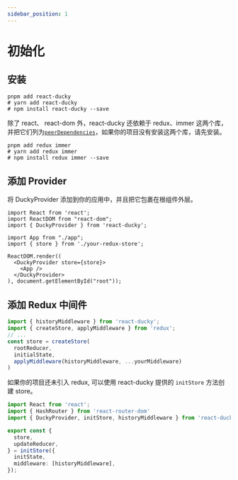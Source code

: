 ```yaml
---
sidebar_position: 1
---
```


# 初始化

## 安装

```shell
pnpm add react-ducky
# yarn add react-ducky
# npm install react-ducky --save
```

除了 react、 react-dom 外，react-ducky 还依赖于 redux、immer 这两个库，并把它们列为[`peerDependencies`](https://docs.npmjs.com/cli/v8/configuring-npm/package-json#peerdependencies)，如果你的项目没有安装这两个库，请先安装。

```shell
pnpm add redux immer
# yarn add redux immer
# npm install redux immer --save
```
## 添加 Provider

将 DuckyProvider 添加到你的应用中，并且把它包裹在根组件外层。

```tsx title="main.tsx"
import React from 'react';
import ReactDOM from "react-dom";
import { DuckyProvider } from 'react-ducky';

import App from "./app";
import { store } from './your-redux-store';

ReactDOM.render((
  <DuckyProvider store={store}>
    <App />
  </DuckyProvider>
), document.getElementById("root"));

```

## 添加 Redux 中间件

```ts title="store.tsx"
import { historyMiddleware } from 'react-ducky';
import { createStore, applyMiddleware } from 'redux';
// ...
const store = createStore(
  rootReducer,
  initialState,
  applyMiddleware(historyMiddleware, ...yourMiddleware)
)
```
如果你的项目还未引入 redux, 可以使用 react-ducky 提供的 `initStore` 方法创建 store。

```ts title="store.tsx"
import React from 'react';
import { HashRouter } from 'react-router-dom'
import { DuckyProvider, initStore, historyMiddleware } from 'react-ducky';

export const {
  store,
  updateReducer,
} = initStore({
  initState,
  middleware: [historyMiddleware],
});

```


